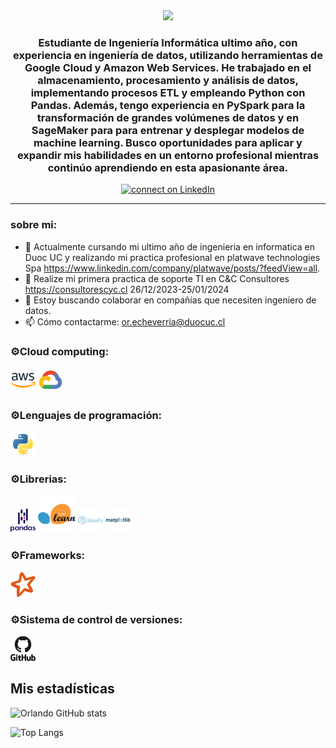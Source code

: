 <div id="header" align="center">
  <img src="https://media.giphy.com/media/bGgsc5mWoryfgKBx1u/giphy.gif" width="200">
  <h3 align="center">Estudiante de Ingeniería Informática ultimo año, con experiencia en ingeniería de datos, utilizando herramientas de Google Cloud y Amazon Web Services. He trabajado en el almacenamiento, procesamiento y análisis de datos, implementando procesos ETL y empleando Python con Pandas. Además, tengo experiencia en PySpark para la transformación de grandes volúmenes de datos y en SageMaker para para entrenar y desplegar modelos de machine learning. Busco oportunidades para aplicar y expandir mis habilidades en un entorno profesional mientras continúo aprendiendo en esta apasionante área.</h3>
</div>
<div id="badges" align="center">
  <div align="center">
    <a href="https://www.linkedin.com/in/orlando-andres-echeverría-hernández-670613274/">
      <img
        src="https://img.shields.io/badge/En linea-%40Orlando Echeverria Hernandez-%230077B5.svg?style=social&logo=linkedin"
        alt="connect on LinkedIn">
    </a>
  </div>
</div>

---
### sobre mi:

- 🥇 Actualmente cursando mi ultimo año de ingenieria en informatica en Duoc UC y realizando mi practica profesional en platwave technologies Spa https://www.linkedin.com/company/platwave/posts/?feedView=all.
- 📅 Realize mi primera practica de soporte TI en C&C Consultores https://consultorescyc.cl 26/12/2023-25/01/2024
- 👯 Estoy buscando colaborar en compañías que necesiten ingeniero de datos.
- 📫 Cómo contactarme: or.echeverria@duocuc.cl
<div align="left">
  <h3>⚙Cloud computing:</h3>
  
  <img src="https://github.com/devicons/devicon/blob/master/icons/amazonwebservices/amazonwebservices-original-wordmark.svg" title="Python" alt="GitHub" width="40" height="40" style="display:inline-block" />
  <img src="https://github.com/devicons/devicon/blob/master/icons/googlecloud/googlecloud-original.svg" title="Python" alt="GitHub" width="40" height="40" style="display:inline-block" />
</div>
  
<div align="left">
  <h3>⚙Lenguajes de programación:</h3>
  
  <img src="https://raw.githubusercontent.com/devicons/devicon/1119b9f84c0290e0f0b38982099a2bd027a48bf1/icons/python/python-original.svg" title="Python" alt="GitHub" width="40" height="40" style="display:inline-block" />

  

</div>

<div align="left">
  <h3>⚙Librerias:</h3>
  
  <img src="https://github.com/devicons/devicon/blob/master/icons/pandas/pandas-original-wordmark.svg" title="GitHub" alt="GitHub" width="40" height="40" style="display:inline-block" />
  
  <img src="https://github.com/devicons/devicon/blob/master/icons/scikitlearn/scikitlearn-original.svg" title="GitHub" alt="GitHub" width="60" height="60" style="display:inline-block" />
  
  <img src="https://github.com/devicons/devicon/blob/master/icons/numpy/numpy-line-wordmark.svg" title="GitHub" alt="GitHub" width="40" height="40" style="display:inline-block" />

  <img src="https://github.com/devicons/devicon/blob/master/icons/matplotlib/matplotlib-original-wordmark.svg" title="GitHub" alt="GitHub" width="40" height="40" style="display:inline-block" />
</div>
<div align="left">
  
  <h3>⚙Frameworks:</h3>
    <img src="https://github.com/devicons/devicon/blob/master/icons/apachespark/apachespark-original.svg" title="GitHub" alt="GitHub" width="40" height="40" style="display:inline-block" />
  

  

</div>

<div align="left">
  <h3>⚙Sistema de control de versiones:</h3>
  
  <img src="https://raw.githubusercontent.com/devicons/devicon/1119b9f84c0290e0f0b38982099a2bd027a48bf1/icons/github/github-original-wordmark.svg" title="GitHub" alt="GitHub" width="40" height="40" style="display:inline-block" />
  
</div>

## Mis estadísticas
![Orlando GitHub stats](https://github-readme-stats.vercel.app/api?username=Echeverria29&show_icons=true&theme=radical)

![Top Langs](https://github-readme-stats.vercel.app/api/top-langs/?username=Echeverria29&size_weight=0.5&count_weight=0.5)

